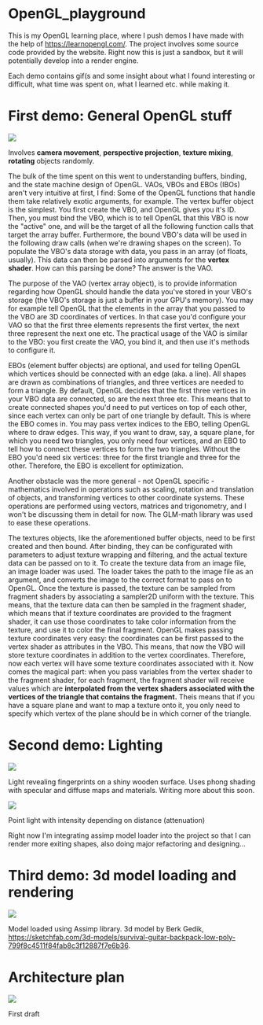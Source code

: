 # OpenGL_playground

This is my OpenGL learning place, where I push demos I have made with the help of https://learnopengl.com/. The project involves some source code provided by the website. Right now this is just a sandbox, but it will potentially develop into a render engine.

Each demo contains gif(s and some insight about what I found interesting or difficult, what time was spent on, what I learned etc. while making it.

# First demo: General OpenGL stuff
![](https://github.com/Willecode/OpenGL_playground/blob/2dfa82c6d87e0cb0e0101d795676d0cf87300143/gifs/movement_demo.gif)

Involves **camera movement**, **perspective projection**, **texture mixing**, **rotating** objects randomly.

The bulk of the time spent on this went to understanding buffers, binding, and the state machine design of OpenGL. VAOs, VBOs and EBOs (IBOs) aren't very intuitive at first, I find: Some of the OpenGL functions that handle them take relatively exotic arguments, for example. The vertex buffer object is the simplest. You first create the VBO, and OpenGL gives you it's ID. Then, you must bind the VBO, which is to tell OpenGL that this VBO is now the "active" one, and will be the target of all the following function calls that target the array buffer. Furthermore, the bound VBO's data will be used in the following draw calls (when we're drawing shapes on the screen). To populate the VBO's data storage with data, you pass in an array (of floats, usually). This data can then be parsed into arguments for the **vertex shader**. How can this parsing be done? The answer is the VAO.

The purpose of the VAO (vertex array object), is to provide information regarding how OpenGL should handle the data you've stored in your VBO's storage (the VBO's storage is just a buffer in your GPU's memory). You may for example tell OpenGL that the elements in the array that you passed to the VBO are 3D coordinates of vertices. In that case you'd configure your VAO so that the first three elements represents the first vertex, the next three represent the next one etc. The practical usage of the VAO is similar to the VBO: you first create the VAO, you bind it, and then use it's methods to configure it.

EBOs (element buffer objects) are optional, and used for telling OpenGL which vertices should be connected with an edge (aka. a line). All shapes are drawn as combinations of triangles, and three vertices are needed to form a triangle. By default, OpenGL decides that the first three vertices in your VBO data are connected, so are the next three etc. This means that to create connected shapes you'd need to put vertices on top of each other, since each vertex can only be part of one triangle by default. This is where the EBO comes in. You may pass vertex indices to the EBO, telling OpenGL where to draw edges. This way, if you want to draw, say, a square plane, for which you need two triangles, you only need four vertices, and an EBO to tell how to connect these vertices to form the two triangles. Without the EBO you'd need six vertices: three for the first triangle and three for the other. Therefore, the EBO is excellent for optimization.

Another obstacle was the more general - not OpenGL specific - mathematics involved in operations such as scaling, rotation and translation of objects, and transforming vertices to other coordinate systems. These operations are performed using vectors, matrices and trigonometry, and I won't be discussing them in detail for now. The GLM-math library was used to ease these operations.

The textures objects, like the aforementioned buffer objects, need to be first created and then bound. After binding, they can be configurated with parameters to adjust texture wrapping and filtering, and the actual texture data can be passed on to it. To create the texture data from an image file, an image loader was used. The loader takes the path to the image file as an argument, and converts the image to the correct format to pass on to OpenGL. Once the texture is passed, the texture can be sampled from fragment shaders by associating a sampler2D uniform with the texture. This means, that the texture data can then be sampled in the fragment shader, which means that if texture coordinates are provided to the fragment shader, it can use those coordinates to take color information from the texture, and use it to color the final fragment. OpenGL makes passing texture coordinates very easy: the coordinates can be first passed to the vertex shader as attributes in the VBO. This means, that now the VBO will store texture coordinates in addition to the vertex coordinates. Therefore, now each vertex will have some texture coordinates associated with it. Now comes the magical part: when you pass variables from the vertex shader to the fragment shader, for each fragment, the fragment shader will receive values which are **interpolated from the vertex shaders associated with the vertices of the triangle that contains the fragment.** Theis means that if you have a square plane and want to map a texture onto it, you only need to specify which vertex of the plane should be in which corner of the triangle.

# Second demo: Lighting
![](https://github.com/Willecode/OpenGL_playground/blob/2dfa82c6d87e0cb0e0101d795676d0cf87300143/gifs/specular-diffuse-map.gif)

Light revealing fingerprints on a shiny wooden surface. Uses phong shading with specular and diffuse maps and materials. Writing more about this soon.

![](https://github.com/Willecode/OpenGL_playground/blob/2dfa82c6d87e0cb0e0101d795676d0cf87300143/gifs/point-light.gif)

Point light with intensity depending on distance (attenuation)

Right now I'm integrating assimp model loader into the project so that I can render more exiting shapes, also doing major refactoring and designing...
# Third demo: 3d model loading and rendering
![](https://github.com/Willecode/OpenGL_playground/blob/12d66da38d8c9cf90866180bb0f67b7a598d0eb4/gifs/spec-diffuse-map-3dmodel.gif)

Model loaded using Assimp library. 3d model by Berk Gedik, https://sketchfab.com/3d-models/survival-guitar-backpack-low-poly-799f8c4511f84fab8c3f12887f7e6b36.

# Architecture plan
![](https://github.com/Willecode/OpenGL_playground/blob/109a2909ca449409d72d8ac9f93b0e5862684f39/Documents/classdiagram.jpg)

First draft
